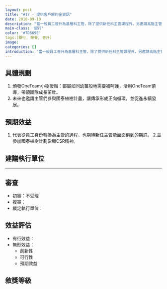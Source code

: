```yaml
---
layout: post
title: "#17 - 提供客戶解約金資訊"
date: 2018-09-10
description: "當一般員工晉升為基層科主管，除了提供新任科主管課程外，另邀請高階主管頒發給基層科主級主管們OneTeam小樹授階，並參與國泰植樹計畫回饋社會。"
main-class: '銀行'
color: '#7D669E'
tags:[銀行, 榮譽, 晉升]
image: 
categories: []
introduction: "當一般員工晉升為基層科主管，除了提供新任科主管課程外，另邀請高階主管頒發給基層科主級主管們OneTeam小樹授階，並參與國泰植樹計畫回饋社會。"
---
```


## 具體規劃
1. 頒發OneTeam小樹授階：部屬如同幼苗般地需要被呵護，活用OneTeam領導，帶領團隊成長茁壯。
2. 未來也邀請主管們參與國泰植樹計畫，讓傳承形成正向循環，並促進永續發展。




## 預期效益
1. 代表從員工身份轉換為主管的過程，也期待新任主管能面面俱到的期許。
2.並參加國泰植樹計劃彰顯CSR精神。




## 建議執行單位


---

## 審查

- 初審：不受理
- 複審：
- 裁定執行單位：


## 效益評估
- 有行效益：
- 無形效益：
  + 創新性
  + 可行性
  + 預期效益

## 敘獎等級
